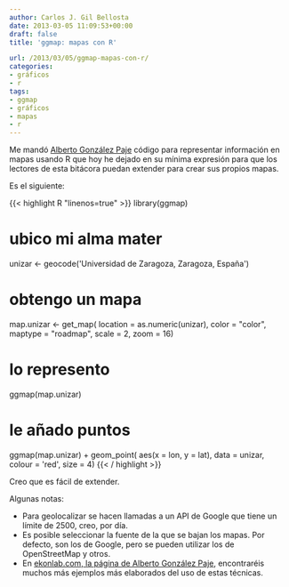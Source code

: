 ```yaml
---
author: Carlos J. Gil Bellosta
date: 2013-03-05 11:09:53+00:00
draft: false
title: 'ggmap: mapas con R'

url: /2013/03/05/ggmap-mapas-con-r/
categories:
- gráficos
- r
tags:
- ggmap
- gráficos
- mapas
- r
---
```


Me mandó [Alberto González Paje](http://www.ekonlab.com/) código para representar información en mapas usando R que hoy he dejado en su mínima expresión para que los lectores de esta bitácora puedan extender para crear sus propios mapas.

Es el siguiente:

{{< highlight R "linenos=true" >}}
library(ggmap)

# ubico mi alma mater
unizar <- geocode('Universidad de Zaragoza, Zaragoza, España')

# obtengo un mapa
map.unizar <- get_map(
    location = as.numeric(unizar),
    color = "color",
    maptype = "roadmap",
    scale = 2,
    zoom = 16)

# lo represento
ggmap(map.unizar)

# le añado puntos
ggmap(map.unizar) + geom_point(
    aes(x = lon, y = lat),
    data = unizar, colour = 'red',
    size = 4)
{{< / highlight >}}

Creo que es fácil de extender.

Algunas notas:

* Para geolocalizar se hacen llamadas a un API de Google que tiene un límite de 2500, creo, por día.
* Es posible seleccionar la fuente de la que se bajan los mapas. Por defecto, son los de Google, pero se pueden utilizar los de OpenStreetMap y otros.
* En [ekonlab.com, la página de Alberto González Paje](http://www.ekonlab.com/), encontraréis muchos más ejemplos más elaborados del uso de estas técnicas.

